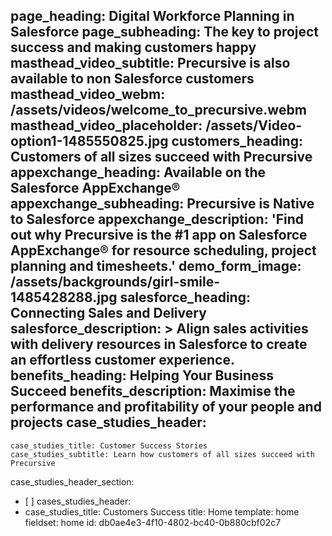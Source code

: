 page_heading: Digital Workforce Planning in Salesforce
page_subheading: The key to project success and making customers happy
masthead_video_subtitle: Precursive is also available to non Salesforce customers
masthead_video_webm: /assets/videos/welcome_to_precursive.webm
masthead_video_placeholder: /assets/Video-option1-1485550825.jpg
customers_heading: Customers of all sizes succeed with Precursive
appexchange_heading: Available on the Salesforce AppExchange®
appexchange_subheading: Precursive is Native to Salesforce
appexchange_description: 'Find out why Precursive is the #1 app on Salesforce AppExchange® for resource scheduling, project planning and timesheets.'
demo_form_image: /assets/backgrounds/girl-smile-1485428288.jpg
salesforce_heading: Connecting Sales and Delivery
salesforce_description: >
  Align sales activities with delivery resources in Salesforce to create an effortless customer
  experience.
benefits_heading: Helping Your Business Succeed
benefits_description: Maximise the performance and profitability of your people and projects
case_studies_header:
  - 
    case_studies_title: Customer Success Stories
    case_studies_subtitle: Learn how customers of all sizes succeed with Precursive
case_studies_header_section:
  - [ ]
cases_studies_header:
  - 
    case_studies_title: Customers Success
title: Home
template: home
fieldset: home
id: db0ae4e3-4f10-4802-bc40-0b880cbf02c7
